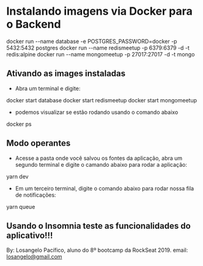 # Instalando imagens via Docker para o Backend

docker run --name database -e POSTGRES_PASSWORD=docker -p 5432:5432 postgres
docker run --name redismeetup -p 6379:6379 -d -t redis:alpine
docker run --name mongomeetup -p 27017:27017 -d -t mongo

## Ativando as images instaladas

- Abra um terminal e digite:

docker start database
docker start redismeetup
docker start mongomeetup

- podemos visualizar se estão rodando usando o comando abaixo

docker ps

## Modo operantes

- Acesse a pasta onde você salvou os fontes da aplicação, abra um segundo terminal e digite o camando abaixo para rodar a aplicação:

yarn dev

- Em um terceiro terminal, digite o comando abaixo para rodar nossa fila de notificações:

yarn queue

## Usando o Insomnia teste as funcionalidades do aplicativo!!!

By: Losangelo Pacífico, aluno do 8º bootcamp da RockSeat 2019.
email: losangelo@gmail.com
